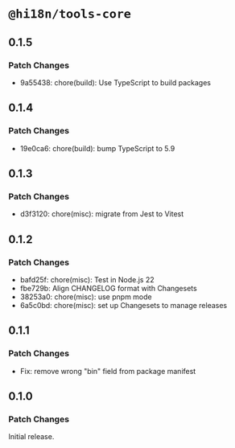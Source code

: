 # `@hi18n/tools-core`

## 0.1.5

### Patch Changes

- 9a55438: chore(build): Use TypeScript to build packages

## 0.1.4

### Patch Changes

- 19e0ca6: chore(build): bump TypeScript to 5.9

## 0.1.3

### Patch Changes

- d3f3120: chore(misc): migrate from Jest to Vitest

## 0.1.2

### Patch Changes

- bafd25f: chore(misc): Test in Node.js 22
- fbe729b: Align CHANGELOG format with Changesets
- 38253a0: chore(misc): use pnpm mode
- 6a5c0bd: chore(misc): set up Changesets to manage releases

## 0.1.1

### Patch Changes

- Fix: remove wrong "bin" field from package manifest

## 0.1.0

### Patch Changes

Initial release.
